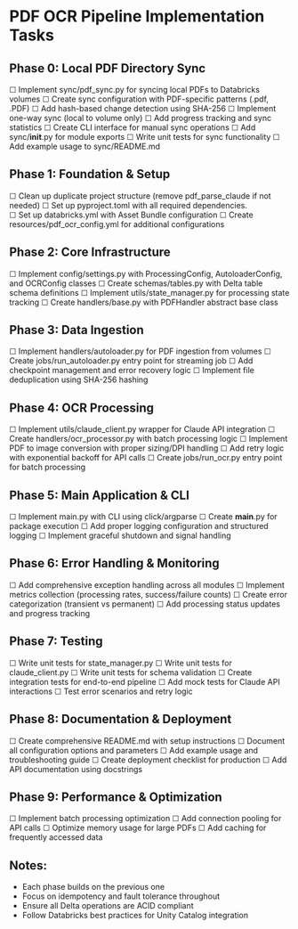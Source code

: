 # PDF OCR Pipeline Implementation Tasks

## Phase 0: Local PDF Directory Sync
☐ Implement sync/pdf_sync.py for syncing local PDFs to Databricks volumes
☐ Create sync configuration with PDF-specific patterns (.pdf, .PDF)
☐ Add hash-based change detection using SHA-256
☐ Implement one-way sync (local to volume only)
☐ Add progress tracking and sync statistics
☐ Create CLI interface for manual sync operations
☐ Add sync/__init__.py for module exports
☐ Write unit tests for sync functionality
☐ Add example usage to sync/README.md

## Phase 1: Foundation & Setup
☐ Clean up duplicate project structure (remove pdf_parse_claude if not needed)
☐ Set up pyproject.toml with all required dependencies.  
☐ Set up databricks.yml with Asset Bundle configuration
☐ Create resources/pdf_ocr_config.yml for additional configurations

## Phase 2: Core Infrastructure
☐ Implement config/settings.py with ProcessingConfig, AutoloaderConfig, and OCRConfig classes
☐ Create schemas/tables.py with Delta table schema definitions
☐ Implement utils/state_manager.py for processing state tracking
☐ Create handlers/base.py with PDFHandler abstract base class

## Phase 3: Data Ingestion
☐ Implement handlers/autoloader.py for PDF ingestion from volumes
☐ Create jobs/run_autoloader.py entry point for streaming job
☐ Add checkpoint management and error recovery logic
☐ Implement file deduplication using SHA-256 hashing

## Phase 4: OCR Processing
☐ Implement utils/claude_client.py wrapper for Claude API integration
☐ Create handlers/ocr_processor.py with batch processing logic
☐ Implement PDF to image conversion with proper sizing/DPI handling
☐ Add retry logic with exponential backoff for API calls
☐ Create jobs/run_ocr.py entry point for batch processing

## Phase 5: Main Application & CLI
☐ Implement main.py with CLI using click/argparse
☐ Create __main__.py for package execution
☐ Add proper logging configuration and structured logging
☐ Implement graceful shutdown and signal handling

## Phase 6: Error Handling & Monitoring
☐ Add comprehensive exception handling across all modules
☐ Implement metrics collection (processing rates, success/failure counts)
☐ Create error categorization (transient vs permanent)
☐ Add processing status updates and progress tracking

## Phase 7: Testing
☐ Write unit tests for state_manager.py
☐ Write unit tests for claude_client.py
☐ Write unit tests for schema validation
☐ Create integration tests for end-to-end pipeline
☐ Add mock tests for Claude API interactions
☐ Test error scenarios and retry logic

## Phase 8: Documentation & Deployment
☐ Create comprehensive README.md with setup instructions
☐ Document all configuration options and parameters
☐ Add example usage and troubleshooting guide
☐ Create deployment checklist for production
☐ Add API documentation using docstrings

## Phase 9: Performance & Optimization
☐ Implement batch processing optimization
☐ Add connection pooling for API calls
☐ Optimize memory usage for large PDFs
☐ Add caching for frequently accessed data

## Notes:
- Each phase builds on the previous one
- Focus on idempotency and fault tolerance throughout
- Ensure all Delta operations are ACID compliant
- Follow Databricks best practices for Unity Catalog integration